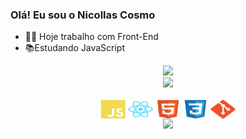 ### Olá! Eu sou o Nicollas Cosmo 



- 👨‍💻 Hoje trabalho com Front-End
- 📚Estudando JavaScript

<div align="center">
  <img height="180em" src="https://github-readme-stats.vercel.app/api/top-langs/?username=NicollasCosmo&layout=compact&theme=highcontrast&border_color=e7f216&custom_title=Linguagens+mais+usadas&hide_border=true&text_color=e4e2e2"/>
</div>

<div align='center'>
<a height="150em" href="http://www.github.com/NicollasCosmo"><img src="https://github-readme-streak-stats.herokuapp.com/?user=NicollasCosmo&stroke=e7f216&theme=highcontrast&ring=e7f216&fire=e7f216&currStreakNum=e4e2e2&currStreakLabel=e7f216&sideNums=e4e2e2&sideLabels=e4ef1d&dates=e4e2e2&hide_border=true"/></a>
</div>

 
 <div style="display: inline_block" align="center"><br>
  <img align="center" alt="Js" height="30" width="40" src="https://raw.githubusercontent.com/devicons/devicon/master/icons/javascript/javascript-plain.svg">
  <img align="center" alt="React" height="30" width="40" src="https://raw.githubusercontent.com/devicons/devicon/master/icons/react/react-original.svg">
  <img align="center" alt="HTML" height="30" width="40" src="https://raw.githubusercontent.com/devicons/devicon/master/icons/html5/html5-original.svg">
  <img align="center" alt="CSS" height="30" width="40" src="https://raw.githubusercontent.com/devicons/devicon/master/icons/css3/css3-original.svg">
  <img align="center" alt="Git" height="30" width="40" src="https://raw.githubusercontent.com/devicons/devicon/master/icons/git/git-original.svg">
</div>
 
 <div style=display: "inline_block" align="center" margin= 15px>
 <a href="https://www.linkedin.com/in/NicollasCosmo" target="_blank"><img src="https://img.shields.io/badge/-LinkedIn-%230077B5?style=for-the-badge&logo=linkedin&logoColor=white" target="_blank"></a> 
 
 </div>

